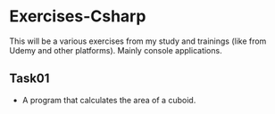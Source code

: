 # Exercises-Csharp

This will be a various exercises from my study and trainings (like from Udemy and other platforms).
Mainly console applications.

## Task01
- A program that calculates the area of a cuboid.
